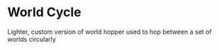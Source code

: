 # World Cycle
Lighter, custom version of world hopper used to hop between a set of worlds circularly